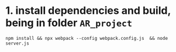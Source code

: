 # 1. install dependencies and build, being in folder `AR_project`
`npm install && npx webpack --config webpack.config.js  && node server.js`